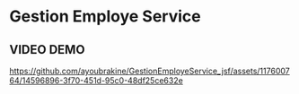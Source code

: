 # Gestion Employe Service 

## VIDEO DEMO


https://github.com/ayoubrakine/GestionEmployeService_jsf/assets/117600764/14596896-3f70-451d-95c0-48df25ce632e


